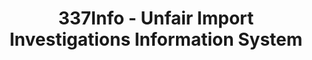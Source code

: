 ---
layout: default
bigquery: https://console.cloud.google.com/bigquery?p=patents-public-data&d=usitc_investigations&page=dataset&project=sheets-management-319211
citation: US International Trade Commission 337Info Unfair Import Investigations Information
  System
contributors: US International Trade Comission
cost: None
description: US International Trade Commission 337Info Unfair Import Investigations
  Information System contains data on investigations done under Section 337. Section
  337 declares the infringement of certain statutory intellectual property rights
  and other forms of unfair competition in import trade to be unlawful practices.
  Most Section 337 investigations involve allegations of patent or registered trademark
  infringement.
documentation: FAQ and tutorial available on the site
last_edit: 04/12/2022, 23:43:42
location: https://pubapps2.usitc.gov/337external/
maintained_by: US International Trade Comission
schema_fields:
- targetDate
- finalDetNoViolation
- cafcAppeals
- dateComplaintFiled
- investigationNo
- id
- docketNo
- endDateMarkmanHearing
- currentStatus
- gcAttorney
- ouiiParticipation
- invUnfairAct
- copyrightNumbers
- patentNumbers
- scheduledStartDateEvidHear
- internalRemand
- startDateMarkmanHearing
- ouiiAttorney
- publication_number
- investigationType
- scheduledEndDateEvidHear
- patentNumber
- title
- dateCreated
- actualEndDateEvidHear
- complainant
- teoProceedingInvolved
- investigationTermDate
- htsNumbers
- currentActiveALJ
- markmanHearing
- teoReliefGranted
- finalIdOnViolationIssue
- respondent
- teoIdDueDate
- dateOfPublicationFrNotice
- lastUpdated
- issueDateOtherNonFinal
- finalIdOnViolationDue
- trademarkNumbers
- actualStartDateEvidHear
- teoIdIssueDate
- finalDetViolation
- aljAssigned
shortname: unfair_import_investigations
tags:
- import
- legal
- trade
timeframe: 2008-2021 (prior to 2008 downloadable as a JSON file)
title: 337Info - Unfair Import Investigations Information System
uuid: 2721f5ec-e599-4890-9265-9706719fc71e
---
